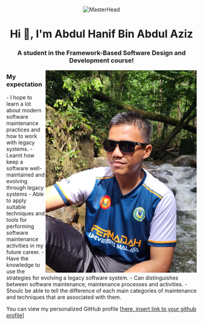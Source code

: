 <div align="center">
  <img src="https://www.bing.com/th/id/OGC.91abe8c533bc8f9c34c2cf7ff7b8f6b9?o=7&cb=12&pid=1.7&rm=3&rurl=https%3a%2f%2fmedia.giphy.com%2fmedia%2fjz2VNqCrlFsPe%2fgiphy.gif&ehk=ATm3L1qKw6mcsiZt7AaChPsaY1stS8iQT%2b1dwVKZPQE%3d" alt="MasterHead" />
</div>
<h1 align="center">Hi 👋, I'm Abdul Hanif Bin Abdul Aziz</h1>
<h3 align="center">A student in the Framework-Based Software Design and Development course!</h3>
<img align="right" alt="Myself" width="400" src="Me.jpg">

<h3>My expectation</h3>
- I hope to learn a lot about modern software maintenance practices and how to work with legacy systems.
- Learnt how keep a software well-maintained and evolving through legacy systems
- Able to apply suitable techniques and tools for performing software maintenance activities in my future career.
- Have the knowledge to use the strategies for evolving a legacy software system.
- Can distinguishes between software maintenance, maintenance processes and activities.
- Shoulc be able to tell the difference of each main categories of maintenance and techniques that are associated with them.

You can view my personalized GitHub profile [[here, insert link to your github profile](https://github.com/Nipz652)]


